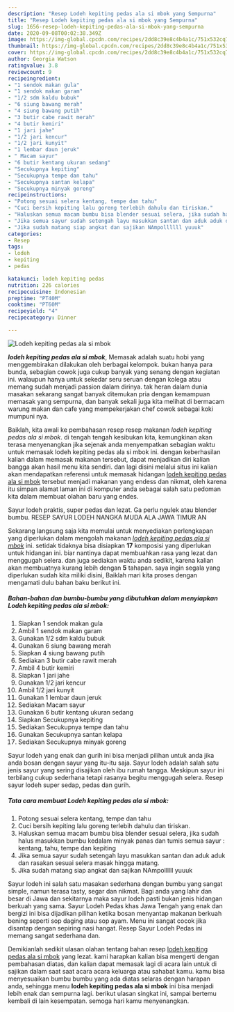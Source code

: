 ```yaml
---
description: "Resep Lodeh kepiting pedas ala si mbok yang Sempurna"
title: "Resep Lodeh kepiting pedas ala si mbok yang Sempurna"
slug: 1656-resep-lodeh-kepiting-pedas-ala-si-mbok-yang-sempurna
date: 2020-09-08T00:02:38.349Z
image: https://img-global.cpcdn.com/recipes/2dd8c39e8c4b4a1c/751x532cq70/lodeh-kepiting-pedas-ala-si-mbok-foto-resep-utama.jpg
thumbnail: https://img-global.cpcdn.com/recipes/2dd8c39e8c4b4a1c/751x532cq70/lodeh-kepiting-pedas-ala-si-mbok-foto-resep-utama.jpg
cover: https://img-global.cpcdn.com/recipes/2dd8c39e8c4b4a1c/751x532cq70/lodeh-kepiting-pedas-ala-si-mbok-foto-resep-utama.jpg
author: Georgia Watson
ratingvalue: 3.8
reviewcount: 9
recipeingredient:
- "1 sendok makan gula"
- "1 sendok makan garam"
- "1/2 sdm kaldu bubuk"
- "6 siung bawang merah"
- "4 siung bawang putih"
- "3 butir cabe rawit merah"
- "4 butir kemiri"
- "1 jari jahe"
- "1/2 jari kencur"
- "1/2 jari kunyit"
- "1 lembar daun jeruk"
- " Macam sayur"
- "6 butir kentang ukuran sedang"
- "Secukupnya kepiting"
- "Secukupnya tempe dan tahu"
- "Secukupnya santan kelapa"
- "Secukupnya minyak goreng"
recipeinstructions:
- "Potong sesuai selera kentang, tempe dan tahu"
- "Cuci bersih kepiting lalu goreng terlebih dahulu dan tiriskan."
- "Haluskan semua macam bumbu bisa blender sesuai selera, jika sudah halus masukkan bumbu kedalam minyak panas dan tumis semua sayur : kentang, tahu, tempe dan kepiting"
- "Jika semua sayur sudah setengah layu masukkan santan dan aduk aduk dan rasakan sesuai selera masak hingga matang."
- "Jika sudah matang siap angkat dan sajikan NAmpollllll yuuuk"
categories:
- Resep
tags:
- lodeh
- kepiting
- pedas

katakunci: lodeh kepiting pedas 
nutrition: 226 calories
recipecuisine: Indonesian
preptime: "PT40M"
cooktime: "PT60M"
recipeyield: "4"
recipecategory: Dinner

---
```



![Lodeh kepiting pedas ala si mbok](https://img-global.cpcdn.com/recipes/2dd8c39e8c4b4a1c/751x532cq70/lodeh-kepiting-pedas-ala-si-mbok-foto-resep-utama.jpg)

<b><i>lodeh kepiting pedas ala si mbok</i></b>, Memasak adalah suatu hobi yang menggembirakan dilakukan oleh berbagai kelompok. bukan hanya para bunda, sebagian cowok juga cukup banyak yang senang dengan kegiatan ini. walaupun hanya untuk sekedar seru seruan dengan kolega atau memang sudah menjadi passion dalam dirinya. tak heran dalam dunia masakan sekarang sangat banyak ditemukan pria dengan kemampuan memasak yang sempurna, dan banyak sekali juga kita melihat di bermacam warung makan dan cafe yang mempekerjakan chef cowok sebagai koki mumpuni nya.

Baiklah, kita awali ke pembahasan resep resep makanan <i>lodeh kepiting pedas ala si mbok</i>. di tengah tengah kesibukan kita, kemungkinan akan terasa menyenangkan jika sejenak anda menyempatkan sebagian waktu untuk memasak lodeh kepiting pedas ala si mbok ini. dengan keberhasilan kalian dalam memasak makanan tersebut, dapat menjadikan diri kalian bangga akan hasil menu kita sendiri. dan lagi disini melalui situs ini kalian akan mendapatkan referensi untuk memasak hidangan <u>lodeh kepiting pedas ala si mbok</u> tersebut menjadi makanan yang endess dan nikmat, oleh karena itu simpan alamat laman ini di komputer anda sebagai salah satu pedoman kita dalam membuat olahan baru yang endes.

Sayur lodeh praktis, super pedas dan lezat. Ga perlu ngulek atau blender bumbu. RESEP SAYUR LODEH NANGKA MUDA ALA JAWA TIMUR AN


Sekarang langsung saja kita memulai untuk menyediakan perlengkapan yang diperlukan dalam mengolah makanan <u><i>lodeh kepiting pedas ala si mbok</i></u> ini. setidak tidaknya bisa disiapkan <b>17</b> komposisi yang diperlukan untuk hidangan ini. biar nantinya dapat membuahkan rasa yang lezat dan menggugah selera. dan juga sediakan waktu anda sedikit, karena kalian akan membuatnya kurang lebih dengan <b>5</b> tahapan. saya ingin segala yang diperlukan sudah kita miliki disini, Baiklah mari kita proses dengan mengamati dulu bahan baku berikut ini.

<!--inarticleads1-->

##### Bahan-bahan dan bumbu-bumbu yang dibutuhkan dalam menyiapkan Lodeh kepiting pedas ala si mbok:

1. Siapkan 1 sendok makan gula
1. Ambil 1 sendok makan garam
1. Gunakan 1/2 sdm kaldu bubuk
1. Gunakan 6 siung bawang merah
1. Siapkan 4 siung bawang putih
1. Sediakan 3 butir cabe rawit merah
1. Ambil 4 butir kemiri
1. Siapkan 1 jari jahe
1. Gunakan 1/2 jari kencur
1. Ambil 1/2 jari kunyit
1. Gunakan 1 lembar daun jeruk
1. Sediakan  Macam sayur
1. Gunakan 6 butir kentang ukuran sedang
1. Siapkan Secukupnya kepiting
1. Sediakan Secukupnya tempe dan tahu
1. Gunakan Secukupnya santan kelapa
1. Sediakan Secukupnya minyak goreng


Sayur lodeh yang enak dan gurih ini bisa menjadi pilihan untuk anda jika anda bosan dengan sayur yang itu-itu saja. Sayur lodeh adalah salah satu jenis sayur yang sering disajikan oleh ibu rumah tangga. Meskipun sayur ini terbilang cukup sederhana tetapi rasanya begitu menggugah selera. Resep sayur lodeh super sedap, pedas dan gurih. 

<!--inarticleads2-->

##### Tata cara membuat Lodeh kepiting pedas ala si mbok:

1. Potong sesuai selera kentang, tempe dan tahu
1. Cuci bersih kepiting lalu goreng terlebih dahulu dan tiriskan.
1. Haluskan semua macam bumbu bisa blender sesuai selera, jika sudah halus masukkan bumbu kedalam minyak panas dan tumis semua sayur : kentang, tahu, tempe dan kepiting
1. Jika semua sayur sudah setengah layu masukkan santan dan aduk aduk dan rasakan sesuai selera masak hingga matang.
1. Jika sudah matang siap angkat dan sajikan NAmpollllll yuuuk


Sayur lodeh ini salah satu masakan sederhana dengan bumbu yang sangat simple, namun terasa tasty, segar dan nikmat. Bagi anda yang lahir dan besar di Jawa dan sekitarnya maka sayur lodeh pasti bukan jenis hidangan berkuah yang sama. Sayur Lodeh Pedas khas Jawa Tengah yang enak dan bergizi ini bisa dijadikan pilihan ketika bosan menyantap makanan berkuah bening seperti sop daging atau sop ayam. Menu ini sangat cocok jika disantap dengan sepiring nasi hangat. Resep Sayur Lodeh Pedas ini memang sangat sederhana dan. 

Demikianlah sedikit ulasan olahan tentang bahan resep <u>lodeh kepiting pedas ala si mbok</u> yang lezat. kami harapkan kalian bisa mengerti dengan pembahasan diatas, dan kalian dapat memasak lagi di acara lain untuk di sajikan dalam saat saat acara acara keluarga atau sahabat kamu. kamu bisa menyesuaikan bumbu bumbu yang ada diatas selaras dengan harapan anda, sehingga menu <b>lodeh kepiting pedas ala si mbok</b> ini bisa menjadi lebih enak dan sempurna lagi. berikut ulasan singkat ini, sampai bertemu kembali di lain kesempatan. semoga hari kamu menyenangkan.
